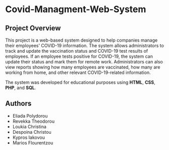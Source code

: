 # Covid-Managment-Web-System

## Project Overview

This project is a web-based system designed to help companies manage their employees' COVID-19 information. The system allows administrators to track and update the vaccination status and COVID-19 test results of employees. If an employee tests positive for COVID-19, the system can update their status and mark them for remote work. Administrators can also view reports showing how many employees are vaccinated, how many are working from home, and other relevant COVID-19-related information.

The system was developed for educational purposes using **HTML**, **CSS**, **PHP**, and **SQL**.

## Authors
- Eliada Polydorou
- Revekka Theodorou
- Loukia Christina
- Despoina Christou
- Kypros Iakovou
- Marios Flourentzou
